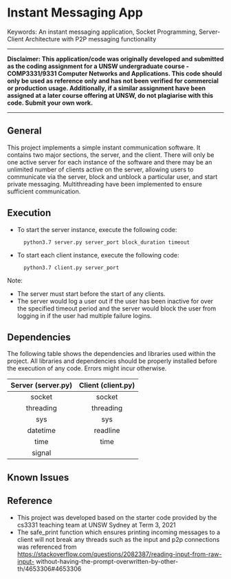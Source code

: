 # Instant Messaging App

Keywords: An instant messaging application, Socket Programming, Server-Client Architecture with P2P messaging functionality

-------------
**Disclaimer: This application/code was originally developed and submitted as the coding assignment for a UNSW undergraduate course - COMP3331/9331 Computer Networks and Applications. This code should only be used as reference only and has not been verified for commercial or production usage. Additionally, if a similar assignment have been assigned at a later course offering at UNSW, do not plagiarise with this code. Submit your own work.**

-------------


## General

This project implements a simple instant communication software. It contains two major sections, the server, and the client. There will only be one active server for each instance of the software and there may be an unlimited number of clients active on the server, allowing users to communicate via the server, block and unblock a particular user, and start private messaging. Multithreading have been implemented to ensure sufficient communication.

## Execution

- To start the server instance, execute the following code:

        python3.7 server.py server_port block_duration timeout

- To start each client instance, execute the following code:

        python3.7 client.py server_port

Note: 
- The server must start before the start of any clients.
- The server would log a user out if the user has been inactive for over the specified timeout period and the server would block the user from logging in if the user had multiple failure logins.

## Dependencies

The following table shows the dependencies and libraries used within the project. All libraries and dependencies should be properly installed before the execution of any code. Errors might incur otherwise. 

| Server (server.py) | Client (client.py) |
|:------------------:|:------------------:|
| socket | socket|
| threading | threading| 
| sys | sys|
| datetime | readline|
| time | time|
| signal|

## Known Issues

## Reference
- This project was developed based on the starter code provided by the cs3331 teaching team at UNSW Sydney at Term 3, 2021
- The safe_print function which ensures printing incoming messages to a client will not break any threads such as the input and p2p connections was referenced from https://stackoverflow.com/questions/2082387/reading-input-from-raw-input- without-having-the-prompt-overwritten-by-other-th/4653306#4653306